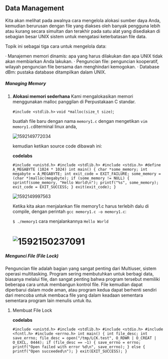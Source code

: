 ## Data Management

Kita akan melihat pada awalnya cara mengelola alokasi sumber daya Anda, kemudian berurusan dengan file yang diakses oleh banyak pengguna lebih atau kurang secara simultan dan terakhir pada satu alat yang disediakan di sebagian besar UNIX sistem untuk mengatasi keterbatasan file data.

Topik ini sebagai tiga cara untuk mengelola data:

· Manajemen memori dinamis: apa yang harus dilakukan dan apa UNIX tidak akan membiarkan Anda lakukan.
· Penguncian file: penguncian kooperatif, wilayah penguncian file bersama dan menghindari  kemogokan.
· Database dBm: pustaka database ditampilkan dalam UNIX.

##### **Managing Memory**

1. **Alokasi memori sederhana**
   Kami mengalokasikan memori menggunakan malloc panggilan di Perpustakaan C standar.

   `#include <stdlib.h>`
   `void *malloc(size_t size)`;

   buatlah file baru dengan nama `memory1.c` dengan mengetikan `vim memory1.c`diterminal linux anda, 

   ![1592149772034]({{site.baseurl}}/assets/images/vim-memory1c.png)

   kemudian ketikan source code dibawah ini: 

   **codelabs**

   `#include <unistd.h>
   #include <stdlib.h>
   #include <stdio.h>
   #define A_MEGABYTE (1024 * 1024)
   int main()
   {
   char *some_memory;
   int megabyte = A_MEGABYTE;
   int exit_code = EXIT_FAILURE;
   some_memory = (char *)malloc(megabyte);
   if (some_memory != NULL) {
   sprintf(some_memory, "Hello World\n");
   printf("%s", some_memory);
   exit_code = EXIT_SUCCESS;
   }
   exit(exit_code);
   }
   `

   ![1592149997563](C:\Users\Naoza\Desktop\UAS\memory1c.png)

   Ketika kita akan menjalankan file memory1.c harus terlebih dalu di compile, dengan perintah `gcc memory1.c -o memory1.c`:

   `$ ./memory1` cara menjalankannya
   `Hello World`

   # ![1592150237091](C:\Users\Naoza\Desktop\UAS\hasil-memory1.png)

##### **Mengunci File (File Lock)**

Penguncian file adalah bagian yang sangat penting dari Multiuser, sistem operasi multitasking. Program sering membutuhkan untuk berbagi data, biasanya melalui file, dan sangat penting bahwa program tersebut memiliki beberapa cara untuk membangun kontrol file. File kemudian dapat diperbarui dalam mode aman, atau program kedua dapat berhenti sendiri dari mencoba untuk membaca file yang dalam keadaan sementara sementara program lain menulis untuk itu.

1. Membuat File Lock

   **codelabs**

   `#include <unistd.h>
   #include <stdlib.h>
   #include <stdio.h>
   #include <fcntl.h>
   #include <errno.h>
   int main()
   {
   int file_desc;
   int save_errno;
   file_desc = open("/tmp/LCK.test", O_RDWR | O_CREAT | O_EXCL, 0444);
   if (file_desc == −1) {
   save_errno = errno;
   printf("Open failed with error %d\n", save_errno);
   }
   else {
   printf("Open succeeded\n");
   }
   exit(EXIT_SUCCESS);
   }`

   








